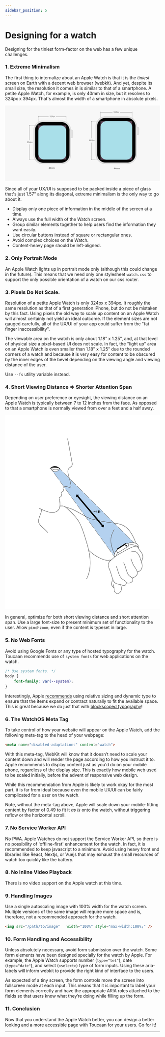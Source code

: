 ```yaml
---
sidebar_position: 5
---
```


# Designing for a watch


Designing for the tiniest form-factor on the web has a few unique challenges.

### 1. Extreme Minimalism

The first thing to internalize about an Apple Watch is that it is the _tiniest_ screen on Earth with a decent web browser (webkit). And yet, despite its small size, the resolution it comes in is similar to that of a smartphone. A petite Apple Watch, for example, is only 40mm in size, but it resolves to 324px x 394px. That's almost the width of a smartphone in absolute pixels. 

![Watch Dimensions](./img/viewport-dimensions-apple-watch.jpeg "The real estate on an Apple Watch in portrait orientation.")



Since all of your UX/UI is supposed to be packed inside a piece of glass that's just 1.57" along its diagonal, extreme minimalism is the only way to go about it. 

- Display only one piece of information in the middle of the screen at a time.
- Always use the full width of the Watch screen.
- Group similar elements together to help users find the information they want easily.
- Use circular buttons instead of square or rectangular ones.
- Avoid complex choices on the Watch.
- Content-heavy page should be left-aligned.


### 2. Only Portrait Mode

An Apple Watch lights up in portrait mode only (although this could change in the future). This means that we need only one stylesheet `watch.css` to support the only possible orientation of a watch on our css router.


### 3. Pixels Do Not Scale.

Resolution of a petite Apple Watch is only 324px x 394px. It roughly the same resolution as that of a first generation iPhone, but do not be
mistaken by this fact. Using pixels the old way to scale up content on an Apple Watch will almost certainly not yield an ideal outcome. If the element sizes are not gauged carefully, all of the UX/UI of your app could suffer from the "fat finger inaccessibility". 

The viewable area on the watch is only about 1.18" x 1.25", and, at
that level of physical size a pixel-based UI does not scale. In fact, the "light up" area on an Apple Watch is even smaller than 1.18" x 1.25" due to the rounded corners of a watch and because it is very easy for content to be obscured by the inner edges of the bevel depending on the viewing angle and viewing distance of the user.

Use `--fs` utility variable instead.

### 4. Short Viewing Distance => Shorter Attention Span 

Depending on user preference or eyesight, the viewing distance on an Apple Watch is typically between 7 to 12 inches from the face. As opposed to that a smartphone is normally viewed from over a feet and a half away.

![Viewing Distance and Accessibility Situation](./img/apple-watch-viewing-distance.jpeg "Viewing distance of an Apple Watch.")


In general, optimize for both short viewing distance and short attention
span. Use a large font-size to present minimum set of functionality to the user. Allow `pinchzoom`, even if the content is typeset in large.

### 5. No Web Fonts

Avoid using Google Fonts or any type of hosted typography for the watch. Toucaan recommends use of `system fonts` for web applications on the watch. 

```css
/* Use system fonts. */
body {
	font-family: var(--system);
}
```

Interestingly, Apple [recommends](https://developer.apple.com/design/human-interface-guidelines/watchos/visual-design/display-sizes/)
using relative sizing and dynamic type to ensure that the items expand or contract naturally to fit the available space. This is great
because we do just that with [blockscoped typography](../typography.md)!

### 6. The WatchOS Meta Tag

To take control of how your website will appear on the Apple Watch, add the following meta-tag to the head of your webpage:

```html
<meta name="disabled-adaptations" content="watch">
```

With this meta-tag, WebKit will know that it doesn’t need to scale your content down and will render the page according to how you instruct it to. Apple recommends to display content just as you'd do on your mobile phone, regardless of the display size. This is exactly how mobile web used to be scaled initially, before the advent of responsive web design. 

While this recommendation from Apple is likely to work okay for the most part, it is far from ideal because even the mobile UX/UI can be fairly complicated for a user on the watch.

Note, without the meta-tag above, Apple will scale down your mobile-fitting content by factor of 0.49 to fit it _as is_ onto the watch, without triggering reflow or the horizontal scroll.


### 7. No Service Worker API

No PWA. Apple Watches do not support the Service Worker API, so there is no possibility of 'offline-first' enhancement for the watch. In fact, it is recommended to keep javascript to a minimum. Avoid using heavy front end libraries like React, Nextjs, or Vuejs that may exhaust the small resources of watch too quickly like the battery. 

### 8. No Inline Video Playback

There is no video support on the Apple watch at this time.

### 9. Handling Images

Use a single autoscaling image with 100% width for the watch screen. Multiple versions of the same image will require more space and is, therefore, not a recommended approach for the watch.

```HTML
<img src="/path/to/image"	width="100%" style="max-width:100%;" />
```

### 10. Form Handling and Accessibility

Unless absolutely necessary, avoid form submission over the watch. Some form elements have been designed specially for the watch by Apple. For example, the Apple Watch supports number (`type="tel"`), date (`type="date"`), and select (`<select>`) type of form inputs. Using these aria-labels will inform webkit to provide the right kind of interface to the users.

As expected of a tiny screen, the form controls move the screen into fullscreen mode at each input. This means that it is important to label your form elements correctly and have the appropriate ARIA roles attached to the fields so that users know what they’re doing while filling up the form.


### 11. Conclusion

Now that you understand the Apple Watch better, you can design a better looking and a more accessible page with Toucaan for your users. Go for it!

---
